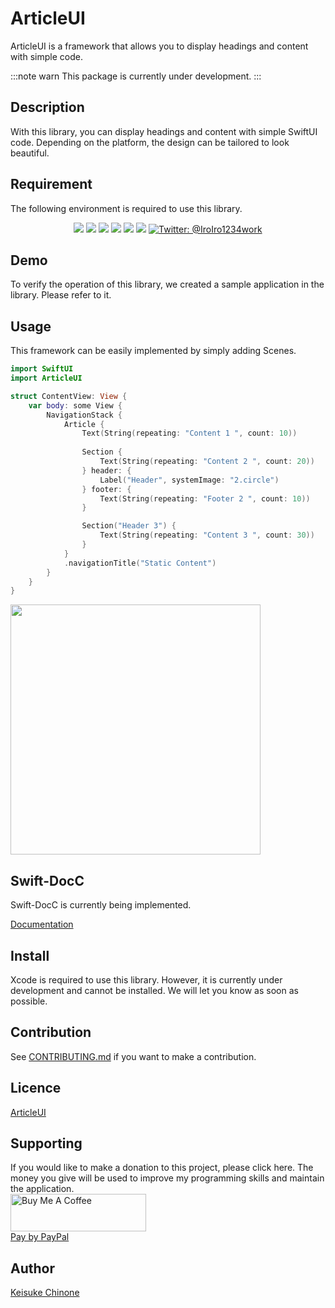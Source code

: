 # ArticleUI

ArticleUI is a framework that allows you to display headings and content with simple code.

:::note warn
This package is currently under development.
:::

## Description

With this library, you can display headings and content with simple SwiftUI code.
Depending on the platform, the design can be tailored to look beautiful.

## Requirement

The following environment is required to use this library.  

<p align="center">
    <img src="https://img.shields.io/badge/macOS-15.0+-red.svg" />
    <img src="https://img.shields.io/badge/iOS-18.0+-green.svg" />
    <img src="https://img.shields.io/badge/iPadOS-18.0+-brightgreen.svg" />
    <img src="https://img.shields.io/badge/visionOS-2.0+-blue.svg" />
    <img src="https://img.shields.io/badge/tvOS-18.0+-white.svg" />
    <img src="https://img.shields.io/badge/Swift-6.0-DE5D43.svg" />
    <a href="https://twitter.com/IroIro1234work">
        <img src="https://img.shields.io/badge/Contact-@IroIro1234work-lightgrey.svg?style=flat" alt="Twitter: @IroIro1234work" />
    </a>
</p>

## Demo

To verify the operation of this library, we created a sample application in the library. Please refer to it.

## Usage

This framework can be easily implemented by simply adding Scenes. 


```swift
import SwiftUI
import ArticleUI

struct ContentView: View {
    var body: some View {
        NavigationStack {
            Article {
                Text(String(repeating: "Content 1 ", count: 10))
            
                Section {
                    Text(String(repeating: "Content 2 ", count: 20))
                } header: {
                    Label("Header", systemImage: "2.circle")
                } footer: {
                    Text(String(repeating: "Footer 2 ", count: 10))
                }

                Section("Header 3") {
                    Text(String(repeating: "Content 3 ", count: 30))
                }
            }
            .navigationTitle("Static Content")
        }
    }
}
```

<img src="images/noneButton.png" style="height:400px;object-fit: contain;"> 

## Swift-DocC

Swift-DocC is currently being implemented.

[Documentation](https://kc-2001ms.github.io/ArticleUI/documentation/articleui)

## Install

Xcode is required to use this library.
However, it is currently under development and cannot be installed. We will let you know as soon as possible.  

## Contribution
See [CONTRIBUTING.md](https://github.com/KC-2001MS/ArticleUI/blob/main/CONTRIBUTING.md) if you want to make a contribution.

## Licence

[ArticleUI](https://github.com/KC-2001MS/ArticleUI/blob/main/LICENSE)

## Supporting

If you would like to make a donation to this project, please click here. The money you give will be used to improve my programming skills and maintain the application.   
<a href="https://www.buymeacoffee.com/iroiro" target="_blank">
    <img src="https://cdn.buymeacoffee.com/buttons/v2/default-yellow.png" alt="Buy Me A Coffee" style="height: 60px !important;width: 217px !important;" >
</a>  
[Pay by PayPal](https://paypal.me/iroiroWork?country.x=JP&locale.x=ja_JP)

## Author

[Keisuke Chinone](https://github.com/KC-2001MS)
